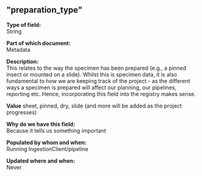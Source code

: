 ## "preparation_type"

**Type of field:**  
String  

**Part of which document:**  
Metadata

**Description:**  
This relates to the way the specimen has been prepared (e.g., a pinned insect or mounted on a slide). Whilst this is specimen data, it is also fundamental to how we are keeping track of the project - as the different ways a specimen is prepared will affect our planning, our pipelines, reporting etc. Hence, incorporating this field into the registry makes sense. 

**Value**
sheet, pinned, dry, slide (and more will be added as the project progresses)

**Why do we have this field:**  
Because it tells us something important  

**Populated by whom and when:**  
Running IngestionClient/pipeline

**Updated where and when:**  
Never
